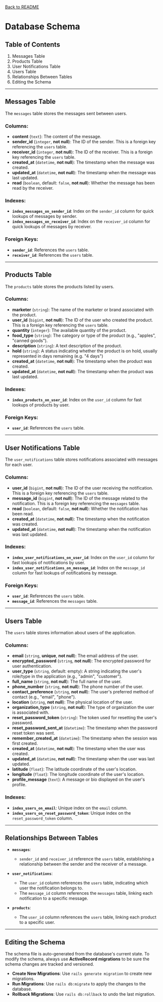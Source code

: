 [Back to README](../README.md)
# Database Schema

## Table of Contents

1.  Messages Table
2.  Products Table
3.  User Notifications Table
4.  Users Table
5.  Relationships Between Tables
6.  Editing the Schema

----------

## Messages Table

The `messages` table stores the messages sent between users.

### Columns:

-   **content** (`text`): The content of the message.
-   **sender_id** (`integer`, **not null**): The ID of the sender. This is a foreign key referencing the `users` table.
-   **receiver_id** (`integer`, **not null**): The ID of the receiver. This is a foreign key referencing the `users` table.
-   **created_at** (`datetime`, **not null**): The timestamp when the message was created.
-   **updated_at** (`datetime`, **not null**): The timestamp when the message was last updated.
-   **read** (`boolean`, default: `false`, **not null**): Whether the message has been read by the receiver.

### Indexes:

-   **`index_messages_on_sender_id`**: Index on the `sender_id` column for quick lookups of messages by sender.
-   **`index_messages_on_receiver_id`**: Index on the `receiver_id` column for quick lookups of messages by receiver.

### Foreign Keys:

-   **`sender_id`**: References the `users` table.
-   **`receiver_id`**: References the `users` table.

----------

## Products Table

The `products` table stores the products listed by users.

### Columns:

-   **marketer** (`string`): The name of the marketer or brand associated with the product.
-   **user_id** (`bigint`, **not null**): The ID of the user who created the product. This is a foreign key referencing the `users` table.
-   **quantity** (`integer`): The available quantity of the product.
-   **food_type** (`string`): The category or type of the product (e.g., "apples", "canned goods").
-   **description** (`string`): A text description of the product.
-   **hold** (`string`): A status indicating whether the product is on hold, usually represented in days remaining (e.g. "4 days")
-   **created_at** (`datetime`, **not null**): The timestamp when the product was created.
-   **updated_at** (`datetime`, **not null**): The timestamp when the product was last updated.

### Indexes:

-   **`index_products_on_user_id`**: Index on the `user_id` column for fast lookups of products by user.

### Foreign Keys:

-   **`user_id`**: References the `users` table.

----------

## User Notifications Table

The `user_notifications` table stores notifications associated with messages for each user.

### Columns:

-   **user_id** (`bigint`, **not null**): The ID of the user receiving the notification. This is a foreign key referencing the `users` table.
-   **message_id** (`bigint`, **not null**): The ID of the message related to the notification. This is a foreign key referencing the `messages` table.
-   **read** (`boolean`, default: `false`, **not null**): Whether the notification has been read.
-   **created_at** (`datetime`, **not null**): The timestamp when the notification was created.
-   **updated_at** (`datetime`, **not null**): The timestamp when the notification was last updated.

### Indexes:

-   **`index_user_notifications_on_user_id`**: Index on the `user_id` column for fast lookups of notifications by user.
-   **`index_user_notifications_on_message_id`**: Index on the `message_id` column for fast lookups of notifications by message.

### Foreign Keys:

-   **`user_id`**: References the `users` table.
-   **`message_id`**: References the `messages` table.

----------

## Users Table

The `users` table stores information about users of the application.

### Columns:

-   **email** (`string`, **unique**, **not null**): The email address of the user.
-   **encrypted_password** (`string`, **not null**): The encrypted password for user authentication.
-   **user_type** (`string`, default: empty): A string indicating the user's role/type in the application (e.g., "admin", "customer").
-   **full_name** (`string`, **not null**): The full name of the user.
-   **phone_number** (`string`, **not null**): The phone number of the user.
-   **contact_preference** (`string`, **not null**): The user's preferred method of contact (e.g., "email", "phone").
-   **location** (`string`, **not null**): The physical location of the user.
-   **organization_type** (`string`, **not null**): The type of organization the user is associated with.
-   **reset_password_token** (`string`): The token used for resetting the user's password.
-   **reset_password_sent_at** (`datetime`): The timestamp when the password reset token was sent.
-   **remember_created_at** (`datetime`): The timestamp when the session was first created.
-   **created_at** (`datetime`, **not null**): The timestamp when the user was created.
-   **updated_at** (`datetime`, **not null**): The timestamp when the user was last updated.
-   **latitude** (`float`): The latitude coordinate of the user's location.
-   **longitude** (`float`): The longitude coordinate of the user's location.
-   **profile_message** (`text`): A message or bio displayed on the user's profile.

### Indexes:

-   **`index_users_on_email`**: Unique index on the `email` column.
-   **`index_users_on_reset_password_token`**: Unique index on the `reset_password_token` column.

----------

## Relationships Between Tables

-   **`messages`**:
    
    -   `sender_id` and `receiver_id` reference the `users` table, establishing a relationship between the sender and the receiver of a message.
-   **`user_notifications`**:
    
    -   The `user_id` column references the `users` table, indicating which user the notification belongs to.
    -   The `message_id` column references the `messages` table, linking each notification to a specific message.
-   **`products`**:
    
    -   The `user_id` column references the `users` table, linking each product to a specific user.

----------


## Editing the Schema

The schema file is auto-generated from the database's current state. To modify the schema, always use **ActiveRecord migrations** to be sure the schema changes are tracked and versioned.

-   **Create New Migrations**: Use `rails generate migration` to create new migrations.
-   **Run Migrations**: Use `rails db:migrate` to apply the changes to the database.
-   **Rollback Migrations**: Use `rails db:rollback` to undo the last migration.

